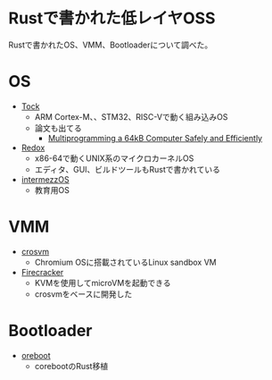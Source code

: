 # Rustで書かれた低レイヤOSS


Rustで書かれたOS、VMM、Bootloaderについて調べた。

# OS

- [Tock](https://github.com/tock/tock)
  - ARM Cortex-M、、STM32、RISC-Vで動く組み込みOS
  - 論文も出てる
    - [Multiprogramming a 64kB Computer Safely and Efficiently](https://sing.stanford.edu/site/publications/levy17-tock.pdf)
- [Redox](https://www.redox-os.org/jp/)
  - x86-64で動くUNIX系のマイクロカーネルOS
  - エディタ、GUI、ビルドツールもRustで書かれている
- [intermezzOS](https://intermezzos.github.io/)
  - 教育用OS

# VMM

- [crosvm](https://chromium.googlesource.com/chromiumos/platform/crosvm/)
  - Chromium OSに搭載されているLinux sandbox VM
- [Firecracker](https://github.com/firecracker-microvm/firecracker)
  - KVMを使用してmicroVMを起動できる
  - crosvmをベースに開発した

# Bootloader

- [oreboot](https://github.com/oreboot/oreboot)
  - corebootのRust移植


